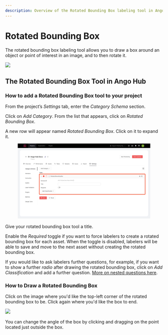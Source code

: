 ```yaml
---
description: Overview of the Rotated Bounding Box labeling tool in Ango Hub
---
```


# Rotated Bounding Box

The rotated bounding box labeling tool allows you to draw a box around an object or point of interest in an image, and to then rotate it.

![](<../../.gitbook/assets/Screen Shot 2021-10-15 at 15.18.23.png>)

## The Rotated Bounding Box Tool in Ango Hub <a href="#how-to-add-a-bounding-box-tool-to-your-project" id="how-to-add-a-bounding-box-tool-to-your-project"></a>

### How to add a Rotated Bounding Box tool to your project <a href="#how-to-add-a-bounding-box-tool-to-your-project" id="how-to-add-a-bounding-box-tool-to-your-project"></a>

From the project’s _Settings_ tab, enter the _Category Schema_ section.

Click on _Add Category_. From the list that appears, click on _Rotated Bounding Box_.

A new row will appear named _Rotated Bounding Box_. Click on it to expand it.

<figure><img src="../../.gitbook/assets/image (11).png" alt=""><figcaption></figcaption></figure>

Give your rotated bounding box tool a title.

Enable the _Required_ toggle if you want to force labelers to create a rotated bounding box for each asset. When the toggle is disabled, labelers will be able to save and move to the next asset without creating the rotated bounding box.

If you would like to ask labelers further questions, for example, if you want to show a further _radio_ after drawing the rotated bounding box, click on _Add Classification_ and add a further question. [More on nested questions here](nested-classifications.md).

### How to Draw a Rotated Bounding Box <a href="#how-to-draw-a-bounding-box" id="how-to-draw-a-bounding-box"></a>

Click on the image where you'd like the top-left corner of the rotated bounding box to be. Click again where you'd like the box to end.

![](<../../.gitbook/assets/Screen Shot 2021-10-15 at 15.18.23.png>)

You can change the angle of the box by clicking and dragging on the point located just outside the box.
